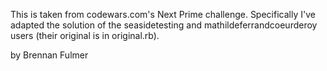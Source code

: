 
This is taken from codewars.com's Next Prime challenge.
Specifically I've adapted the solution of the seasidetesting and
mathildeferrandcoeurderoy users (their original is in original.rb).

by Brennan Fulmer
